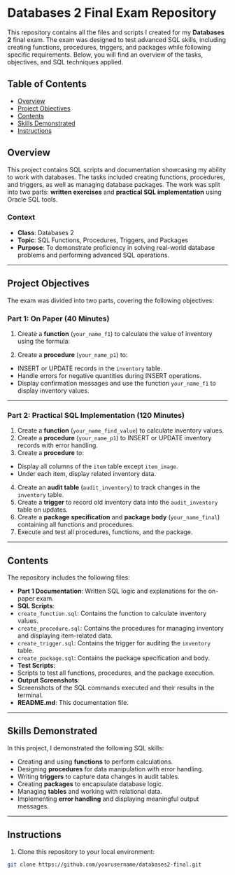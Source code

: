 # Databases 2 Final Exam Repository

This repository contains all the files and scripts I created for my **Databases 2** final exam. The exam was designed to test advanced SQL skills, including creating functions, procedures, triggers, and packages while following specific requirements. Below, you will find an overview of the tasks, objectives, and SQL techniques applied.

## Table of Contents
- [Overview](#overview)
- [Project Objectives](#project-objectives)
- [Contents](#contents)
- [Skills Demonstrated](#skills-demonstrated)
- [Instructions](#instructions)

## Overview
This project contains SQL scripts and documentation showcasing my ability to work with databases. The tasks included creating functions, procedures, and triggers, as well as managing database packages. The work was split into two parts: **written exercises** and **practical SQL implementation** using Oracle SQL tools.

### Context
- **Class**: Databases 2
- **Topic**: SQL Functions, Procedures, Triggers, and Packages
- **Purpose**: To demonstrate proficiency in solving real-world database problems and performing advanced SQL operations.

---

## Project Objectives
The exam was divided into two parts, covering the following objectives:

### Part 1: On Paper (40 Minutes)
1. Create a **function** (`your_name_f1`) to calculate the value of inventory using the formula:


2. Create a **procedure** (`your_name_p1`) to:
- INSERT or UPDATE records in the `inventory` table.
- Handle errors for negative quantities during INSERT operations.
- Display confirmation messages and use the function `your_name_f1` to display inventory values.

---

### Part 2: Practical SQL Implementation (120 Minutes)
1. Create a **function** (`your_name_find_value`) to calculate inventory values.
2. Create a **procedure** (`your_name_p1`) to INSERT or UPDATE inventory records with error handling.
3. Create a **procedure** to:
- Display all columns of the `item` table except `item_image`.
- Under each item, display related inventory data.
4. Create an **audit table** (`audit_inventory`) to track changes in the `inventory` table.
5. Create a **trigger** to record old inventory data into the `audit_inventory` table on updates.
6. Create a **package specification** and **package body** (`your_name_final`) containing all functions and procedures.
7. Execute and test all procedures, functions, and the package.

---

## Contents
The repository includes the following files:
- **Part 1 Documentation**: Written SQL logic and explanations for the on-paper exam.
- **SQL Scripts**:
- `create_function.sql`: Contains the function to calculate inventory values.
- `create_procedure.sql`: Contains the procedures for managing inventory and displaying item-related data.
- `create_trigger.sql`: Contains the trigger for auditing the `inventory` table.
- `create_package.sql`: Contains the package specification and body.
- **Test Scripts**:
- Scripts to test all functions, procedures, and the package execution.
- **Output Screenshots**:
- Screenshots of the SQL commands executed and their results in the terminal.
- **README.md**: This documentation file.

---

## Skills Demonstrated
In this project, I demonstrated the following SQL skills:
- Creating and using **functions** to perform calculations.
- Designing **procedures** for data manipulation with error handling.
- Writing **triggers** to capture data changes in audit tables.
- Creating **packages** to encapsulate database logic.
- Managing **tables** and working with relational data.
- Implementing **error handling** and displaying meaningful output messages.

---

## Instructions
1. Clone this repository to your local environment:

```bash
git clone https://github.com/yourusername/databases2-final.git

